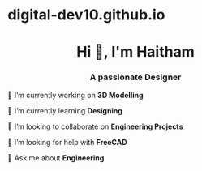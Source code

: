 # digital-dev10.github.io
<h1 align="center">Hi 👋, I'm Haitham</h1>
<h3 align="center">A passionate Designer</h3>

🔭 I’m currently working on **3D Modelling**

🌱 I’m currently learning **Designing**

👯 I’m looking to collaborate on **Engineering Projects**

🤝 I’m looking for help with **FreeCAD**

💬 Ask me about **Engineering**

